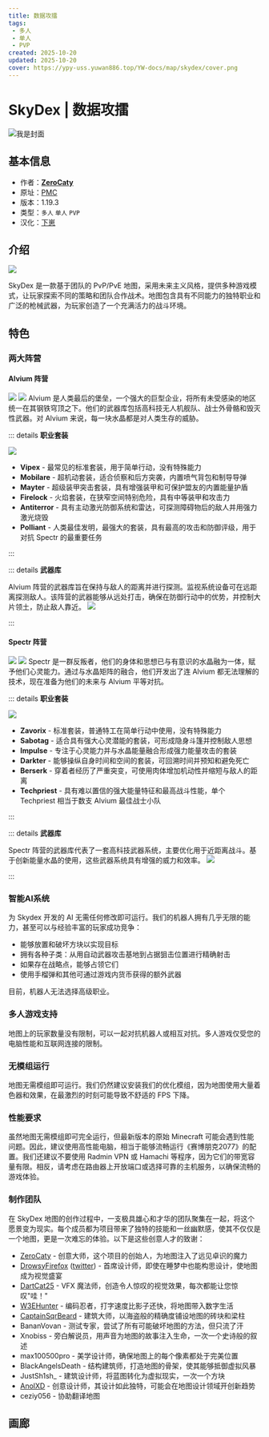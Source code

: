```yaml
---
title: 数据攻擂
tags: 
 - 多人
 - 单人
 - PVP
created: 2025-10-20
updated: 2025-10-20
cover: https://ypy-uss.yuwan886.top/YW-docs/map/skydex/cover.png
---
```


# SkyDex | 数据攻擂
![我是封面](https://ypy-uss.yuwan886.top/YW-docs/map/skydex/cover.png)
## 基本信息

- 作者：[**ZeroCaty**](https://www.planetminecraft.com/member/zerocaty/)
- 原址：[PMC](https://www.planetminecraft.com/project/skydex/)
- 版本：1.19.3
- 类型：`多人` `单人` `PVP`
- 汉化：[下崽](https://pan.quark.cn/s/3f9dbdb465a8)

## 介绍

![](https://ypy-uss.yuwan886.top/YW-docs/map/skydex/logo.png)

SkyDex 是一款基于团队的 PvP/PvE 地图，采用未来主义风格，提供多种游戏模式，让玩家探索不同的策略和团队合作战术。地图包含具有不同能力的独特职业和广泛的枪械武器，为玩家创造了一个充满活力的战斗环境。


## 特色

### 两大阵营

#### Alvium 阵营
![](https://ypy-uss.yuwan886.top/YW-docs/map/skydex/alvium1.png)
![](https://ypy-uss.yuwan886.top/YW-docs/map/skydex/alvium2.gif)
Alvium 是人类最后的堡垒，一个强大的巨型企业，将所有未受感染的地区统一在其钢铁穹顶之下。他们的武器库包括高科技无人机舰队、战士外骨骼和毁灭性武器。对 Alvium 来说，每一块水晶都是对人类生存的威胁。

::: details **职业套装**

![](https://ypy-uss.yuwan886.top/YW-docs/map/skydex/alvium3.png)
- **Vipex** - 最常见的标准套装，用于简单行动，没有特殊能力
- **Mobilare** - 超机动套装，适合侦察和后方突袭，内置喷气背包和制导导弹
- **Mayter** - 超级装甲突击套装，具有增强装甲和可保护盟友的内置能量护盾
- **Firelock** - 火焰套装，在狭窄空间特别危险，具有中等装甲和攻击力
- **Antiterror** - 具有主动激光防御系统和雷达，可探测障碍物后的敌人并用强力激光烧毁
- **Polliant** - 人类最佳发明，最强大的套装，具有最高的攻击和防御评级，用于对抗 Spectr 的最重要任务

:::

::: details **武器库**

Alvium 阵营的武器库旨在保持与敌人的距离并进行探测。监视系统设备可在远距离探测敌人。该阵营的武器能够从远处打击，确保在防御行动中的优势，并控制大片领土，防止敌人靠近。
![](https://ypy-uss.yuwan886.top/YW-docs/map/skydex/alvium4.png)

:::

#### Spectr 阵营
![](https://ypy-uss.yuwan886.top/YW-docs/map/skydex/arsenal_1.png)
![](https://ypy-uss.yuwan886.top/YW-docs/map/skydex/arsenal_2.gif)
Spectr 是一群反叛者，他们的身体和思想已与有意识的水晶融为一体，赋予他们心灵能力。通过与水晶矩阵的融合，他们开发出了连 Alvium 都无法理解的技术，现在准备为他们的未来与 Alvium 平等对抗。

::: details **职业套装**

![](https://ypy-uss.yuwan886.top/YW-docs/map/skydex/arsenal_3.png)
- **Zavorix** - 标准套装，普通特工在简单行动中使用，没有特殊能力
- **Sabotag** - 适合具有强大心灵潜能的套装，可形成隐身斗篷并控制敌人思想
- **Impulse** - 专注于心灵能力并与水晶能量融合形成强力能量攻击的套装
- **Darkter** - 能够操纵自身时间和空间的套装，可回溯时间并预知和避免死亡
- **Berserk** - 穿着者经历了严重突变，可使用肉体增加机动性并缩短与敌人的距离
- **Techpriest** - 具有难以置信的强大能量特征和最高战斗性能，单个 Techpriest 相当于数支 Alvium 最佳战士小队

:::

::: details **武器库**

Spectr 阵营的武器库代表了一套高科技武器系统，主要优化用于近距离战斗。基于创新能量水晶的使用，这些武器系统具有增强的威力和效率。
![](https://ypy-uss.yuwan886.top/YW-docs/map/skydex/arsenal_4.png)

:::

### 智能AI系统

为 Skydex 开发的 AI 无需任何修改即可运行。我们的机器人拥有几乎无限的能力，甚至可以与经验丰富的玩家成功竞争：

- 能够放置和破坏方块以实现目标
- 拥有各种子类：从用自动武器攻击基地到占据狙击位置进行精确射击
- 如果存在战略点，能够占领它们
- 使用手榴弹和其他可通过游戏内货币获得的额外武器

目前，机器人无法选择高级职业。

### 多人游戏支持

地图上的玩家数量没有限制，可以一起对抗机器人或相互对抗。多人游戏仅受您的电脑性能和互联网连接的限制。

### 无模组运行

地图无需模组即可运行。我们仍然建议安装我们的优化模组，因为地图使用大量着色器和效果，在最激烈的时刻可能导致不舒适的 FPS 下降。

### 性能要求

虽然地图无需模组即可完全运行，但最新版本的原始 Minecraft 可能会遇到性能问题。因此，建议使用高性能电脑，相当于能够流畅运行《赛博朋克2077》的配置。我们还建议不要使用 Radmin VPN 或 Hamachi 等程序，因为它们的带宽容量有限。相反，请考虑在路由器上开放端口或选择可靠的主机服务，以确保流畅的游戏体验。

### 制作团队

在 SkyDex 地图的创作过程中，一支极具雄心和才华的团队聚集在一起，将这个愿景变为现实。每个成员都为项目带来了独特的技能和一丝幽默感，使其不仅仅是一个地图，更是一次难忘的体验。以下是这些创意人才的致谢：

- [ZeroCaty](https://www.youtube.com/@ZeroCaty) - 创意大师，这个项目的创始人，为地图注入了远见卓识的魔力
- [DrowsyFirefox](https://www.planetminecraft.com/member/drowsyfirefox/) ([twitter](https://twitter.com/DrowsyFirefox)) - 首席设计师，即使在睡梦中也能构思设计，使地图成为视觉盛宴
- [DartCat25](https://www.planetminecraft.com/member/dartcat25/) - VFX 魔法师，创造令人惊叹的视觉效果，每次都能让您惊叹"哇！"
- [W3EHunter](https://www.planetminecraft.com/member/-w3e-hunter/) - 编码忍者，打字速度比影子还快，将地图带入数字生活
- [CaptainSqrBeard](https://www.planetminecraft.com/member/captainsqrbeard/) - 建筑大师，以海盗般的精确度铺设地图的砖块和梁柱
- BananVovan - 测试专家，尝试了所有可能破坏地图的方法，但只流了汗
- Xnobiss - 旁白解说员，用声音为地图的故事注入生命，一次一个史诗般的叙述
- max100500pro - 美学设计师，确保地图上的每个像素都处于完美位置
- BlackAngelsDeath - 结构建筑师，打造地图的骨架，使其能够抵御虚拟风暴
- JustSh1sh\_ - 建筑设计师，将蓝图转化为虚拟现实，一次一个方块
- [AnolXD](https://www.planetminecraft.com/member/anolxd/) - 创意设计师，其设计如此独特，可能会在地图设计领域开创新趋势
- ceziy056 - 协助翻译地图

## 画廊

<Gallery :images="[
  { src: 'https://ypy-uss.yuwan886.top/YW-docs/map/skydex/1.png' },
  { src: 'https://ypy-uss.yuwan886.top/YW-docs/map/skydex/2.png' },
  { src: 'https://ypy-uss.yuwan886.top/YW-docs/map/skydex/3.png' },
  { src: 'https://ypy-uss.yuwan886.top/YW-docs/map/skydex/4.png' }
]" />